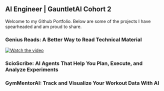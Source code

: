 ## AI Engineer | GauntletAI Cohort 2 

Welcome to my Github Portfolio. Below are some of the projects I have spearheaded and am proud to share. 

### Genius Reads: A Better Way to Read Technical Material 

[![Watch the video](https://img.youtube.com/vi/ZiwywinU1I4/0.jpg)](https://www.youtube.com/watch?v=ZiwywinU1I4)

### ScioScribe: AI Agents That Help You Plan, Execute, and Analyze Experiments 

### GymMentorAI: Track and Visualize Your Workout Data With AI 
